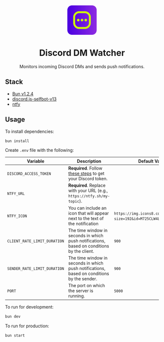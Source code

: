 <p align="center">
  <img src=".github/assets/icon.png" width="96" alt="Icon" />
</p>

<h1 align="center">Discord DM Watcher</h1>

<p align="center">Monitors incoming Discord DMs and sends push notifications.</p>

## Stack

- [Bun v1.2.4](https://bun.sh)
- [discord.js-selfbot-v13](https://github.com/aiko-chan-ai/discord.js-selfbot-v13)
- [ntfy](https://ntfy.sh)

## Usage

To install dependencies:

```sh
bun install
```

Create `.env` file with the following:

| Variable                     | Description                                                                                                                                         | Default Value                                                 |
| ---------------------------- | --------------------------------------------------------------------------------------------------------------------------------------------------- | ------------------------------------------------------------- |
| `DISCORD_ACCESS_TOKEN`       | **Required**. Follow [these steps](https://github.com/aiko-chan-ai/discord.js-selfbot-v13?tab=readme-ov-file#get-token-) to get your Discord token. |                                                               |
| `NTFY_URL`                   | **Required**. Replace with your URL (e.g., `https://ntfy.sh/my-topic`).                                                                             |                                                               |
| `NTFY_ICON`                  | You can include an icon that will appear next to the text of the notification                                                                       | `https://img.icons8.com/?size=192&id=M725CLW4L7wE&format=png` |
| `CLIENT_RATE_LIMIT_DURATION` | The time window in seconds in which push notifications, based on conditions by the client.                                                          | `900`                                                         |
| `SENDER_RATE_LIMIT_DURATION` | The time window in seconds in which push notifications, based on conditions by the sender.                                                          | `900`                                                         |
| `PORT`                       | The port on which the server is running.                                                                                                            | `5000`                                                        |

To run for development:

```sh
bun dev
```

To run for production:

```sh
bun start
```
